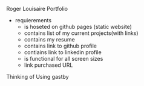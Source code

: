 Roger Louisaire Portfolio
- requierements
    - is hoseted on github pages (static website)
    - contains list of my current projects(with links)
    - contains my resume
    - contains link to github profile
    - contiains link to linkedin profile
    - is functional for all screen sizes
    - link purchased URL

Thinking of Using gastby